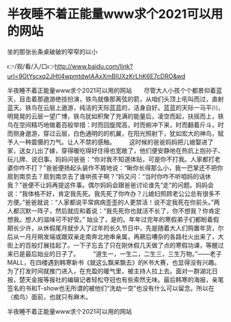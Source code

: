 # 半夜睡不着正能量www求个2021可以用的网站
坐的那张长条桌破破的窄窄的以小

👉/观/看/入/口👉http://www.baidu.com/link?url=9GtYscxq2JHtl4wpmtdwIAAxXmBlUXzKrLhK6E7cDRO&wd

半夜睡不着正能量www求个2021可以用的网站　　尽管大人小孩个个都景仰着蓝天，目击着那遨游绝技扮演，铁鸟就像那离弦的箭，从咱们头顶上吼叫而过，直射蓝天。铁鸟在云层上遨游，纯洁的天际蓝蓝的，洁身自好。蓝蓝的天际一马平川，明晃晃的云层一望广博，铁鸟犹如积聚了充满的能量后，凌空而起，扶摇而上，铁鸟在空间精巧地做着百般举措：时而回旋爬高，时而俯冲下来，时而翻着斤斗，时而侧身遨游，穿过云层，白色通明的的机翼，在阳光照射下，犹如宏大的神鸟，赋予人一种震慑的力气。让人不禁的感触。
　　这时候的爸爸妈妈把儿媳娶进了家，送女儿出了嫁，穿得暖吃得好住得也宽敞了，他们便安静地在热炕上抱孙子、玩儿牌、说旧事。妈妈问爸爸：“你对我不知道体贴，可是你不打我。人家都打老婆你咋不打？”爸爸便扬起头装作不屑地说：“瞅你长得那么小，我一巴掌还不把你扇到南京去？扇到南京去了谁哄孩子啊？”妈又问：“当时你咋不听咱妈的话休我？”爸便不让妈再提这件事。偶尔妈妈会跟爸爸讨论谁先“走”的问题。妈妈会说：“我体格不好，肯定我先死。我先死了你咋办？儿媳妇照顾老公公总有很多不方便。”爸爸就说：“人家都说平常病病歪歪的人更禁活！说不定我死在你前头。”两人都沉默一阵子，然后就应和着说：“我先死你也就活不长了，你不想我？你肯定想我。想人的滋味可不好受。”
始业了，是的。年年过完年的寒假弟子们都盼着假期长少许，从休假尾月就步入了过年的长久节日中，先是随着大人们购置年货，尔后从一月月朔发端或跟双亲走南奔北地串亲属，再厥后嘈杂的各路社火出来了，大街上的百般灯展挂起了。一下子忘去了只在刚休假几天做了点的寒假功课，等醒过来已是最后始业的日子了。
　　“道生一，一生二，二生三，三生万物。”——老子
MALL，在四楼遇到韩寒新书《就这么飘来飘去》的K书大赛，也显得没有兴趣。为了打发时间就推门进入，在充盈的暖气里，被主持人拉上去。面对一群湖北日报，楚天金报等报社的编辑记者轻松夺冠也有些索然无味。最后韩寒的海报，亲笔签名的书和T-show也无所谓的被他们“洗劫一空”也没有什么可以留念。所以在〈痴鸟〉面前，也就只有麻木。

半夜睡不着正能量www求个2021可以用的网站
